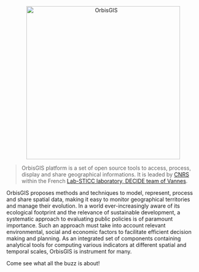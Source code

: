 
<p align="center">
  <img alt="OrbisGIS" width="400px" src="https://ebocher.github.io/orbisdoc/assets/images/orbisgis_header.png" />
</p>


> OrbisGIS platform is a set of open source tools to access, process, display and share geographical informations.
It is leaded by [CNRS](https://www.cnrs.fr) within the French [Lab-STICC laboratory, DECIDE team of Vannes](https://www.labsticc.fr).

 
 
OrbisGIS proposes methods and techniques to model, represent, process and share spatial data, making it easy to monitor 
geographical territories and manage their evolution. In a world ever-increasingly aware of its ecological footprint and 
the relevance of sustainable development, a systematic approach to evaluating public policies is of paramount importance. 
Such an approach must take into account relevant environmental, social and economic factors to facilitate efficient 
decision making and planning. 
As an integrated set of components containing analytical tools for computing various 
indicators at different spatial and temporal scales, OrbisGIS is instrument for many. 

Come see what all the buzz is about! 

